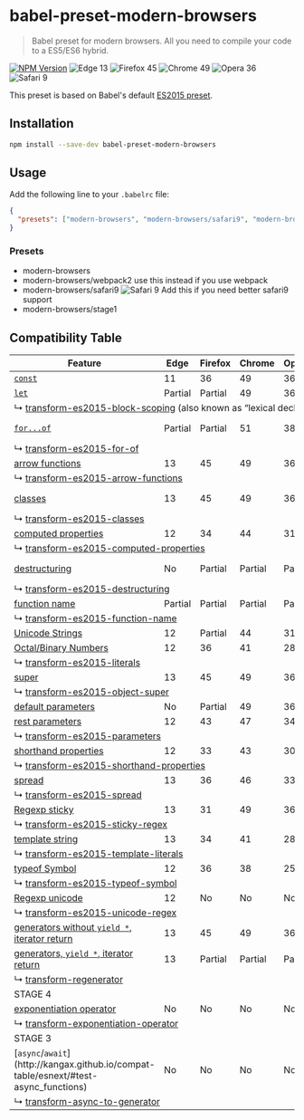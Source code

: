 # babel-preset-modern-browsers

> Babel preset for modern browsers. All you need to compile your code to a ES5/ES6 hybrid.

[![NPM Version](http://img.shields.io/npm/v/babel-preset-modern-browsers.svg?style=flat-square)](https://www.npmjs.org/package/babel-preset-modern-browsers)
![Edge 13](https://img.shields.io/badge/Edge-13-green.svg?style=flat-square)
![Firefox 45](https://img.shields.io/badge/Firefox-45-green.svg?style=flat-square)
![Chrome 49](https://img.shields.io/badge/Chrome-49-green.svg?style=flat-square)
![Opera 36](https://img.shields.io/badge/Opera-36-green.svg?style=flat-square)
![Safari 9](https://img.shields.io/badge/Safari-9-orange.svg?style=flat-square)

This preset is based on Babel's default [ES2015 preset](https://babeljs.io/docs/plugins/preset-es2015/).

## Installation

```sh
npm install --save-dev babel-preset-modern-browsers
```

## Usage

Add the following line to your `.babelrc` file:

```json
{
  "presets": ["modern-browsers", "modern-browsers/safari9", "modern-browsers/stage1"]
}
```

### Presets

- modern-browsers
- modern-browsers/webpack2 use this instead if you use webpack
- modern-browsers/safari9 ![Safari 9](https://img.shields.io/badge/Safari-9-green.svg?style=flat-square) Add this if you need better safari9 support
- modern-browsers/stage1


## Compatibility Table

<table width="100%">
    <thead>
        <th>Feature</th>
        <th>Edge</th>
        <th>Firefox</th>
        <th>Chrome</th>
        <th>Opera</th>
        <th>Safari</th>
        <th>Android</th>
        <th>iOS</th>
    </thead>
    <tr>
        <td>
            <a href="https://kangax.github.io/compat-table/es6/#test-const"><code>const</code></a>
        </td>
        <td>11</td>
        <td>36</td>
        <td>49</td>
        <td>36</td>
        <td>No</td>
        <td>No</td>
        <td>No</td>
    </tr>
    <tr>
        <td>
            <a href="https://kangax.github.io/compat-table/es6/#test-let"><code>let</code></a>
        </td>
        <td>Partial</td>
        <td>Partial</td>
        <td>49</td>
        <td>36</td>
        <td>Partial</td>
        <td>No</td>
        <td>Partial</td>
    </tr>
    <tr>
        <td colspan="8">
            &#8627; <a href="https://babeljs.io/docs/plugins/transform-es2015-block-scoping">transform-es2015-block-scoping</a> (also known as “lexical declarations”)
        </td>
    </tr>
    <tr>
        <td>
            <a href="https://kangax.github.io/compat-table/es6/#test-for..of_loops"><code>for...of</code></a>
        </td>
        <td>Partial</td>
        <td>Partial</td>
        <td>51</td>
        <td>38</td>
        <td>Partial</td>
        <td>5.1 Partial</td>
        <td>Partial</td>
    </tr>
    <tr>
        <td colspan="8">
            &#8627; <a href="https://babeljs.io/docs/plugins/transform-es2015-for-of">transform-es2015-for-of</a>
        </td>
    </tr>
    <tr>
        <td>
            <a href="https://kangax.github.io/compat-table/es6/#test-arrow_functions">arrow functions</a>
        </td>
        <td>13</td>
        <td>45</td>
        <td>49</td>
        <td>36</td>
        <td>No</td>
        <td>No</td>
        <td>No</td>
    </tr>
    <tr>
        <td colspan="8">
            &#8627; <a href="https://babeljs.io/docs/plugins/transform-es2015-arrow-functions">transform-es2015-arrow-functions</a>
        </td>
    </tr>
    <tr>
        <td>
            <a href="https://kangax.github.io/compat-table/es6/#test-arrow_functions">classes</a>
        </td>
        <td>13</td>
        <td>45</td>
        <td>49</td>
        <td>36</td>
        <td>9 (partial)</td>
        <td>No</td>
        <td>9 (partial)</td>
    </tr>
    <tr>
        <td colspan="8">
            &#8627; <a href="https://babeljs.io/docs/plugins/transform-es2015-classes">transform-es2015-classes</a>
        </td>
    </tr>
    <tr>
        <td>
            <a href="https://kangax.github.io/compat-table/es6/#test-object_literal_extensions_computed_properties">computed properties</a>
        </td>
        <td>12</td>
        <td>34</td>
        <td>44</td>
        <td>31</td>
        <td>7.1</td>
        <td>No</td>
        <td>8</td>
    </tr>
    <tr>
        <td colspan="8">
            &#8627; <a href="https://babeljs.io/docs/plugins/transform-es2015-computed-properties">transform-es2015-computed-properties</a>
        </td>
    </tr>
    <tr>
        <td>
            <a href="https://kangax.github.io/compat-table/es6/">destructuring</a>
        </td>
        <td>No</td>
        <td>Partial</td>
        <td>Partial</td>
        <td>Partial</td>
        <td>Partial</td>
        <td>No</td>
        <td>Partial since 8</td>
    </tr>
    <tr>
        <td colspan="8">
            &#8627; <a href="https://babeljs.io/docs/plugins/transform-es2015-destructuring">transform-es2015-destructuring</a>
        </td>
    </tr>
    <tr>
        <td>
            <a href="https://kangax.github.io/compat-table/es6/#test-function_name_property">function name</a>
        </td>
        <td>Partial</td>
        <td>Partial</td>
        <td>Partial</td>
        <td>Partial</td>
        <td>Partial</td>
        <td>Partial</td>
        <td>Partial</td>
    </tr>
    <tr>
        <td colspan="8">
            &#8627; <a href="https://babeljs.io/docs/plugins/transform-es2015-function-name">transform-es2015-function-name</a>
        </td>
    </tr>
    <tr>
        <td>
            <a href="https://kangax.github.io/compat-table/es6/#test-Unicode_code_point_escapes_in_strings">Unicode Strings</a>
        </td>
        <td>12</td>
        <td>Partial</td>
        <td>44</td>
        <td>31</td>
        <td>9</td>
        <td>No</td>
        <td>9</td>
    </tr>
    <tr>
        <td>
            <a href="https://kangax.github.io/compat-table/es6/#test-octal_and_binary_literals">Octal/Binary Numbers</a>
        </td>
        <td>12</td>
        <td>36</td>
        <td>41</td>
        <td>28</td>
        <td>9</td>
        <td>No</td>
        <td>9</td>
    </tr>
    <tr>
        <td colspan="8">
            &#8627; <a href="https://babeljs.io/docs/plugins/transform-es2015-literals">transform-es2015-literals</a>
        </td>
    </tr>
    <tr>
        <td>
            <a href="https://kangax.github.io/compat-table/es6/#test-super">super</a>
        </td>
        <td>13</td>
        <td>45</td>
        <td>49</td>
        <td>36</td>
        <td>Partial</td>
        <td>No</td>
        <td>Partial</td>
    </tr>
    <tr>
        <td colspan="8">
            &#8627; <a href="https://babeljs.io/docs/plugins/transform-es2015-object-super">transform-es2015-object-super</a>
        </td>
    </tr>
    <tr>
        <td>
            <a href="https://kangax.github.io/compat-table/es6/#test-default_function_parameters">default parameters</a>
        </td>
        <td>No</td>
        <td>Partial</td>
        <td>49</td>
        <td>36</td>
        <td>No</td>
        <td>No</td>
        <td>No</td>
    </tr>
    <tr>
        <td>
            <a href="https://kangax.github.io/compat-table/es6/#test-rest_parameters">rest parameters</a>
        </td>
        <td>12</td>
        <td>43</td>
        <td>47</td>
        <td>34</td>
        <td>No</td>
        <td>No</td>
        <td>No</td>
    </tr>
    <tr>
        <td colspan="8">
            &#8627; <a href="https://babeljs.io/docs/plugins/transform-es2015-parameters">transform-es2015-parameters</a>
        </td>
    </tr>
    <tr>
        <td>
            <a href="https://kangax.github.io/compat-table/es6/#test-object_literal_extensions_shorthand_properties">shorthand properties</a>
        </td>
        <td>12</td>
        <td>33</td>
        <td>43</td>
        <td>30</td>
        <td>9</td>
        <td>No</td>
        <td>9</td>
    </tr>
    <tr>
        <td colspan="8">
            &#8627; <a href="https://babeljs.io/docs/plugins/transform-es2015-shorthand-properties">transform-es2015-shorthand-properties</a>
        </td>
    </tr>
    <tr>
        <td>
            <a href="https://kangax.github.io/compat-table/es6/#test-spread">spread</a>
        </td>
        <td>13</td>
        <td>36</td>
        <td>46</td>
        <td>33</td>
        <td>Partial</td>
        <td>No</td>
        <td>Partial</td>
    </tr>
    <tr>
        <td colspan="8">
            &#8627; <a href="https://babeljs.io/docs/plugins/transform-es2015-spread">transform-es2015-spread</a>
        </td>
    </tr>
    <tr>
        <td>
            <a href="https://kangax.github.io/compat-table/es6/#test-RegExp_y_and_u_flags_y_flag">Regexp sticky</a>
        </td>
        <td>13</td>
        <td>31</td>
        <td>49</td>
        <td>36</td>
        <td>No</td>
        <td>No</td>
        <td>No</td>
    </tr>
    <tr>
        <td colspan="8">
            &#8627; <a href="https://babeljs.io/docs/plugins/transform-es2015-sticky-regex">transform-es2015-sticky-regex</a>
        </td>
    </tr>
    <tr>
        <td>
            <a href="https://kangax.github.io/compat-table/es6/#test-template_strings">template string</a>
        </td>
        <td>13</td>
        <td>34</td>
        <td>41</td>
        <td>28</td>
        <td>9</td>
        <td>No</td>
        <td>9</td>
    </tr>
    <tr>
        <td colspan="8">
            &#8627; <a href="https://babeljs.io/docs/plugins/transform-es2015-template-literals">transform-es2015-template-literals</a>
        </td>
    </tr>
    <tr>
        <td>
            <a href="https://kangax.github.io/compat-table/es6/#test-Symbol_typeof_support">typeof Symbol</a>
        </td>
        <td>12</td>
        <td>36</td>
        <td>38</td>
        <td>25</td>
        <td>9</td>
        <td>5.1</td>
        <td>9</td>
    </tr>
    <tr>
        <td colspan="8">
            &#8627; <a href="https://babeljs.io/docs/plugins/transform-es2015-typeof-symbol">transform-es2015-typeof-symbol</a>
        </td>
    </tr>
    <tr>
        <td>
            <a href="https://kangax.github.io/compat-table/es6/#test-RegExp_y_and_u_flags_u_flag">Regexp unicode</a>
        </td>
        <td>12</td>
        <td>No</td>
        <td>No</td>
        <td>No</td>
        <td>No</td>
        <td>No</td>
        <td>No</td>
    </tr>
    <tr>
        <td colspan="8">
            &#8627; <a href="https://babeljs.io/docs/plugins/transform-es2015-unicode-regex">transform-es2015-unicode-regex</a>
        </td>
    </tr>
    <tr>
        <td>
            <a href="https://kangax.github.io/compat-table/es6/#test-generators">generators without <code>yield *</code>, iterator return</a>
        </td>
        <td>13</td>
        <td>45</td>
        <td>49</td>
        <td>36</td>
        <td>No</td>
        <td>No</td>
        <td>No</td>
    </tr>
    <tr>
        <td>
            <a href="https://kangax.github.io/compat-table/es6/#test-generators">generators, <code>yield *</code>, iterator return</a>
        </td>
        <td>13</td>
        <td>Partial</td>
        <td>Partial</td>
        <td>Partial</td>
        <td>No</td>
        <td>No</td>
        <td>No</td>
    </tr>
    <tr>
        <td colspan="8">
            &#8627; <a href="https://babeljs.io/docs/plugins/transform-regenerator">transform-regenerator</a>
        </td>
    </tr>
    <tr>
        <td colspan="8">
            STAGE 4
        </td>
    </tr>
    <tr>
        <td>
            <a href="http://kangax.github.io/compat-table/esnext/#test-exponentiation_(**)_operator">exponentiation operator</a>
        </td>
        <td>No</td>
        <td>No</td>
        <td>No</td>
        <td>No</td>
        <td>No</td>
        <td>No</td>
        <td>No</td>
    </tr>
    <tr>
        <td colspan="8">
            &#8627; <a href="https://babeljs.io/docs/plugins/transform-exponentiation-operator">transform-exponentiation-operator</a>
        </td>
    </tr>
    <tr>
        <td colspan="8">
            STAGE 3
        </td>
    </tr>
    <tr>
        <td>
            [<code>async</code>/<code>await</code>](http://kangax.github.io/compat-table/esnext/#test-async_functions)
        </td>
        <td>No</td>
        <td>No</td>
        <td>No</td>
        <td>No</td>
        <td>No</td>
        <td>No</td>
        <td>No</td>
    </tr>
    <tr>
        <td colspan="8">
            &#8627; <a href="https://babeljs.io/docs/plugins/transform-async-to-generator">transform-async-to-generator</a>
        </td>
    </tr>
</table>
